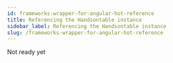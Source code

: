 ```yaml
---
id: frameworks-wrapper-for-angular-hot-reference
title: Referencing the Handsontable instance
sidebar_label: Referencing the Handsontable instance
slug: /frameworks-wrapper-for-angular-hot-reference
---
```


Not ready yet
